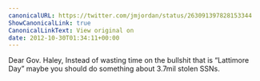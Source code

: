 ```yaml
---
canonicalURL: https://twitter.com/jmjordan/status/263091397828153344
ShowCanonicalLink: true
CanonicalLinkText: View original on
date: 2012-10-30T01:34:11+00:00
---
```

Dear Gov. Haley, Instead of wasting time on the bullshit that is “Lattimore Day” maybe you should do something about 3.7mil stolen SSNs.